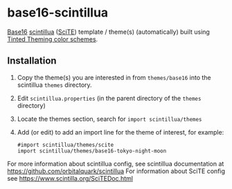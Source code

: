 # base16-scintillua

[Base16] [scintillua] ([SciTE]) template / theme(s) (automatically) built using [Tinted Theming color schemes].

## Installation

 1. Copy the theme(s) you are interested in from `themes/base16` into the scintillua `themes` directory.
 2. Edit `scintillua.properties` (in the parent directory of the `themes` directory)
 3. Locate the themes section, search for `import scintillua/themes`
 4. Add (or edit) to add an import line for the theme of interest, for example:

        #import scintillua/themes/scite
        import scintillua/themes/base16-tokyo-night-moon

For more information about scintillua config, see scintillua documentation at https://github.com/orbitalquark/scintillua
For information about SciTE config see https://www.scintilla.org/SciTEDoc.html

[Base16]: https://github.com/tinted-theming/home/blob/main/styling.md
[scintillua]: https://github.com/orbitalquark/scintillua
[SciTE]: https://scintilla.org/SciTE.html
[Tinted Theming color schemes]: https://github.com/tinted-theming/schemes
